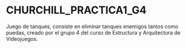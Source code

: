 # CHURCHILL_PRACTICA1_G4
Juego de tanques, consiste en eliminar tanques enemigos tantos como puedas, creado por el grupo 4 del curso de Estructura y Arquitectura de Videojuegos.
